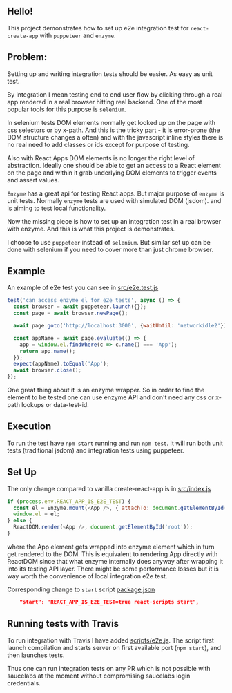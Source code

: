 ## Hello!

This project demonstrates how to set up e2e integration test for `react-create-app` with `puppeteer` and `enzyme`.

## Problem:
Setting up and writing integration tests should be easier. As easy as unit test.

By integration I mean testing end to end user flow by clicking through a real app rendered in a real browser hitting real backend.
One of the most popular tools for this purpose is `selenium`.

In selenium tests DOM elements normally get looked up on the page with css selectors or by x-path. And this is the tricky part - it is error-prone (the DOM structure changes a often) and with the javascript inline styles there is no real need to add classes or ids except for purpose of testing.

Also with React Apps DOM elements is no longer the right level of abstraction. Ideally one should be able to get an access to a React element on the page and within it grab underlying DOM elements to trigger events and assert values.

`Enzyme` has a great api for testing React apps. But major purpose of `enzyme` is unit tests. Normally `enzyme` tests are used with simulated DOM (jsdom). and is aiming to test local functionality.

Now the missing piece is how to set up an integration test in a real browser with enzyme. And this is what this project is demonstrates.

I choose to use `puppeteer` instead of `selenium`. But similar set up can be done with selenium if you need to cover more than just chrome browser.

## Example

An example of e2e test you can see in [src/e2e.test.js]('./src/e2e.test.js')

```js
test('can access enzyme el for e2e tests', async () => {
  const browser = await puppeteer.launch({});
  const page = await browser.newPage();

  await page.goto('http://localhost:3000', {waitUntil: 'networkidle2'});

  const appName = await page.evaluate(() => {
    app = window.el.findWhere(c => c.name() === 'App');
    return app.name();
  });
  expect(appName).toEqual('App');
  await browser.close();
});
```

One great thing about it is an enzyme wrapper. So in order to find the element to be tested one can use enzyme API and don't need any css or x-path lookups or data-test-id.


## Execution
To run the test have `npm start` running and run `npm test`. It will run both unit tests (traditional jsdom) and integration tests using puppeteer.

## Set Up

The only change compared to vanilla create-react-app is in [src/index.js](./src/index.js)


```js
if (process.env.REACT_APP_IS_E2E_TEST) {
  const el = Enzyme.mount(<App />, { attachTo: document.getElementById('root') });
  window.el = el;
} else {
  ReactDOM.render(<App />, document.getElementById('root'));
}
```

where the App element gets wrapped into enzyme element which in turn get rendered to the DOM.
This is equivalent to rendering App directly with ReactDOM since that what enzyme internally does anyway after wrapping it into its testing API layer.
There might be some performance losses but it is way worth the convenience of local integration e2e test.

Corresponding change to  `start` script [package.json](./package.json)

```json
    "start": "REACT_APP_IS_E2E_TEST=true react-scripts start",
```

## Running tests with Travis

To run integration with Travis I have added [scripts/e2e.js](./scripts/e2e.js). The script first launch compilation and starts server on first available port (`npm start`), and then launches tests.

Thus one can run integration tests on any PR which is not possible with saucelabs at the moment without compromising saucelabs login credentials. 
